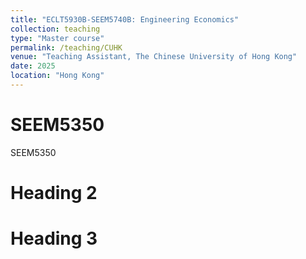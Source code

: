 ```yaml
---
title: "ECLT5930B-SEEM5740B: Engineering Economics"
collection: teaching
type: "Master course"
permalink: /teaching/CUHK
venue: "Teaching Assistant, The Chinese University of Hong Kong"
date: 2025
location: "Hong Kong"
---
```



SEEM5350
======
SEEM5350

Heading 2
======

Heading 3
======
